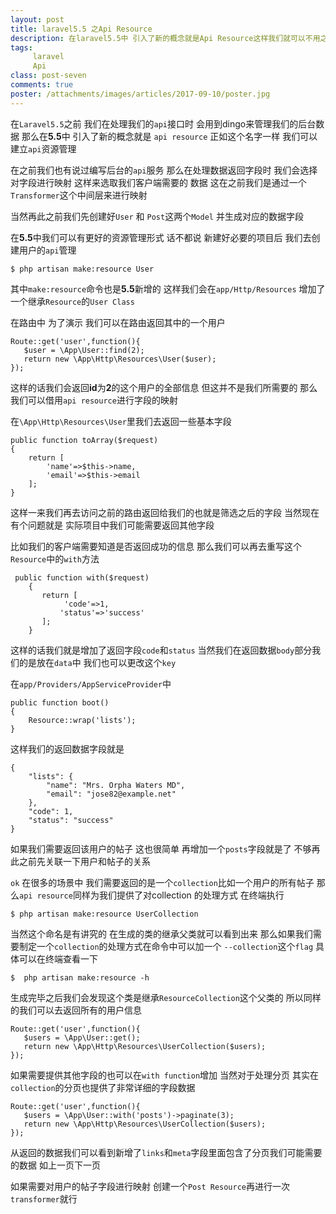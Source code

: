 ```yaml
---
layout: post
title: laravel5.5 之Api Resource
description: 在laravel5.5中 引入了新的概念就是Api Resource这样我们就可以不用之前的Dingo而自定义返回字段和数据
tags:
     laravel
     Api
class: post-seven
comments: true
poster: /attachments/images/articles/2017-09-10/poster.jpg
---
```


在`Laravel5.5`之前  我们在处理我们的`api`接口时 会用到dingo来管理我们的后台数据  那么在**5.5**中 引入了新的概念就是
`api resource` 正如这个名字一样  我们可以建立`api`资源管理 

在之前我们也有说过编写后台的`api`服务  那么在处理数据返回字段时   我们会选择对字段进行映射 这样来选取我们客户端需要的
数据  这在之前我们是通过一个`Transformer`这个中间层来进行映射

当然再此之前我们先创建好`User` 和 `Post`这两个`Model`  并生成对应的数据字段

在**5.5**中我们可以有更好的资源管理形式  话不都说  新建好必要的项目后 我们去创建用户的`api`管理

```shell
$ php artisan make:resource User
```
其中`make:resource`命令也是**5.5**新增的  这样我们会在`app/Http/Resources` 增加了一个继承`Resource`的`User Class`

在路由中  为了演示  我们可以在路由返回其中的一个用户
```php?start_inline=1
Route::get('user',function(){
   $user = \App\User::find(2);
   return new \App\Http\Resources\User($user);
});
```
这样的话我们会返回**id**为**2**的这个用户的全部信息  但这并不是我们所需要的  那么我们可以借用`api resource`进行字段的映射

在`\App\Http\Resources\User`里我们去返回一些基本字段
```php?start_inline=1
public function toArray($request)
{
    return [
        'name'=>$this->name,
        'email'=>$this->email
    ];
}
```
这样一来我们再去访问之前的路由返回给我们的也就是筛选之后的字段  当然现在有个问题就是  实际项目中我们可能需要返回其他字段

比如我们的客户端需要知道是否返回成功的信息  那么我们可以再去重写这个`Resource`中的`with`方法
```php?start_inline=1
 public function with($request)
    {
       return [
            'code'=>1,
           'status'=>'success'
       ];
    }
```
这样的话我们就是增加了返回字段`code`和`status`  当然我们在返回数据`body`部分我们的是放在`data`中  我们也可以更改这个`key`

在`app/Providers/AppServiceProvider`中
```php?start_inline=1
public function boot()
{
    Resource::wrap('lists');
}
```
这样我们的返回数据字段就是
```php?start_inline=1
{
    "lists": {
        "name": "Mrs. Orpha Waters MD",
        "email": "jose82@example.net"
    },
    "code": 1,
    "status": "success"
}
```

如果我们需要返回该用户的帖子  这也很简单 再增加一个`posts`字段就是了 不够再此之前先关联一下用户和帖子的关系

`ok` 在很多的场景中  我们需要返回的是一个`collection`比如一个用户的所有帖子  那么`api resource`同样为我们提供了对collection
的处理方式  在终端执行
```shell
$ php artisan make:resource UserCollection
```
当然这个命名是有讲究的  在生成的类的继承父类就可以看到出来   那么如果我们需要制定一个`collection`的处理方式在命令中可以加一个
`--collection`这个`flag`  具体可以在终端查看一下
```shell
$  php artisan make:resource -h
```
生成完毕之后我们会发现这个类是继承`ResourceCollection`这个父类的  所以同样的我们可以去返回所有的用户信息
```php?start_inline
Route::get('user',function(){
   $users = \App\User::get();
   return new \App\Http\Resources\UserCollection($users);
});
```

如果需要提供其他字段的也可以在`with function`增加  当然对于处理分页  其实在`collection`的分页也提供了非常详细的字段数据
```php?start_inline=1
Route::get('user',function(){
   $users = \App\User::with('posts')->paginate(3);
   return new \App\Http\Resources\UserCollection($users);
});
```
从返回的数据我们可以看到新增了`links`和`meta`字段里面包含了分页我们可能需要的数据 如上一页下一页

如果需要对用户的帖子字段进行映射  创建一个`Post Resource`再进行一次`transformer`就行

